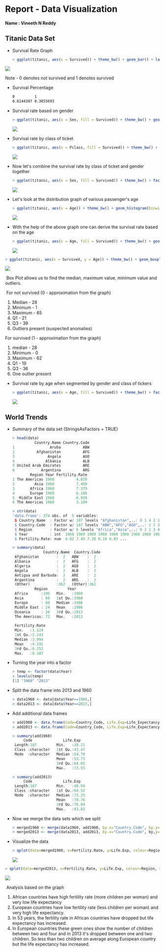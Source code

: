 # Report - Data Visualization

#### Name : Vineeth N Reddy

## Titanic Data Set

* Survival Rate Graph

  ```R
  > ggplot(titanic, aes(x = Survived)) + theme_bw() + geom_bar() + labs(y = "Passenger Count", title = "Titanic Survival Rates")
  ```

  

![](C:\Users\vinee\Downloads\Tools\2.png)

Note - 0 denotes not survived and 1 denotes survived

* Survival Percentage

  ```bash
  0         1 
  0.6144307 0.3855693
  ```

* Survival rate based on gender

  ```R
  > ggplot(titanic, aes(x = Sex, fill = Survived)) + theme_bw() + geom_bar() + labs(y = "Passenger Count", title = "Titanic Survival Rates by Sex")
  ```

  

  ![](C:\Users\vinee\Downloads\Tools\3.png)

* Survival rate by class of ticket

  ```R
  > ggplot(titanic, aes(x = Pclass, fill = Survived)) + theme_bw() + geom_bar() + labs(y = "Passenger Count", title = "Titanic Survival Rates by Pclass")
  ```

  

  ![](C:\Users\vinee\Downloads\Tools\4.png)

* Now let's combine the survival rate by class of ticket and gender together

  ```R
  > ggplot(titanic, aes(x = Sex, fill = Survived)) + theme_bw() + facet_wrap(~ Pclass) + geom_bar() + labs(y = "Passenger Count", title = "Titanic Survival Rates by Pclass and Sex")
  ```

  

  ![](C:\Users\vinee\Downloads\Tools\5.png)

* Let's look at the distribution graph of various passenger's age

  ```R
  > ggplot(titanic, aes(x = Age)) + theme_bw() + geom_histogram(binwidth = 5) + labs(y = "Passenger Count", x = "Age (binwidth = 5)", title = "Titanic Age Distribtion")
  ```

  

  ![](C:\Users\vinee\Downloads\Tools\6.png)

* With the help of the above graph one can derive the survival rate based on the age

  ```R
  > ggplot(titanic, aes(x = Age, fill = Survived)) + theme_bw() + geom_histogram(binwidth = 5) + labs(y = "Passenger Count", x = "Age (binwidth = 5)", title = "Titanic Survival Rates by Age")
  ```

  

  ![](C:\Users\vinee\Downloads\Tools\7.png)

```R
> ggplot(titanic, aes(x = Survived, y = Age)) + theme_bw() + geom_boxplot() + labs(y = "Age", x = "Survived", title = "Titanic Survival Rates by Age")
```



![](C:\Users\vinee\Downloads\Tools\8.png)

​	Box Plot allows us to find the median, maximum value, minimum value and outliers.

​	For not survived (0 - approximation from the graph)

1. Median - 28
2. Minimum - 1
3. Maximum - 65
4. Q1 - 21
5. Q3 - 39
6. Outliers present (suspected anomalies)

For survived (1 - approximation from the graph)

1. median - 28
2. Minimum - 0
3. Maximum - 62
4. Q1 - 19
5. Q3 - 36
6. One outlier present

* Survival rate by age when segmented by gender and class of tickers

  ```R
  > ggplot(titanic, aes(x = Age, fill = Survived)) + theme_bw() + facet_wrap(Sex ~ Pclass) + geom_histogram(binwidth = 5) +labs(y = "Age", x = "Survived", title = "Titanic Survival Rates by Age, Pclass and Sex")
  ```

  

  ![](C:\Users\vinee\Downloads\Tools\9.png)

## World Trends

* Summary of the data set (StringsAsFactors = TRUE)

  ```R
  > head(data)
            Country.Name Country.Code
  1                Aruba          ABW
  2          Afghanistan          AFG
  3               Angola          AGO
  4              Albania          ALB
  5 United Arab Emirates          ARE
  6            Argentina          ARG
          Region Year Fertility.Rate
  1 The Americas 1960          4.820
  2         Asia 1960          7.450
  3       Africa 1960          7.379
  4       Europe 1960          6.186
  5  Middle East 1960          6.928
  6 The Americas 1960          3.109
  
  > str(data)
  'data.frame':	374 obs. of  5 variables:
   $ Country.Name  : Factor w/ 187 levels "Afghanistan",..: 8 1 4 2 176 6 7 5 9 10 ...
   $ Country.Code  : Factor w/ 187 levels "ABW","AFG","AGO",..: 1 2 3 4 5 6 7 8 9 10 ...
   $ Region        : Factor w/ 6 levels "Africa","Asia",..: 6 2 1 3 4 6 2 6 5 3 ...
   $ Year          : int  1960 1960 1960 1960 1960 1960 1960 1960 1960 1960 ...
   $ Fertility.Rate: num  4.82 7.45 7.38 6.19 6.93 ...
  
  > summary(data)
                Country.Name  Country.Code
   Afghanistan        :  2   ABW    :  2  
   Albania            :  2   AFG    :  2  
   Algeria            :  2   AGO    :  2  
   Angola             :  2   ALB    :  2  
   Antigua and Barbuda:  2   ARE    :  2  
   Argentina          :  2   ARG    :  2  
   (Other)            :362   (Other):362  
            Region         Year     
   Africa      :106   Min.   :1960  
   Asia        : 66   1st Qu.:1960  
   Europe      : 80   Median :1986  
   Middle East : 24   Mean   :1986  
   Oceania     : 26   3rd Qu.:2013  
   The Americas: 72   Max.   :2013  
                                    
   Fertility.Rate 
   Min.   :1.124  
   1st Qu.:2.243  
   Median :3.994  
   Mean   :4.191  
   3rd Qu.:6.252  
   Max.   :8.187 
  ```

  

* Turning the year into a factor

  ```R
  > temp <- factor(data$Year)
  > levels(temp)
  [1] "1960" "2013"
  ```

* Split the data frame into 2013 and 1960

  ```R
  > data1960 <- data[data$Year==1960,]
  > data2013 <- data[data$Year==2013,]
  ```

* Add additional data frames

  ```R
  > add1960 <- data.frame(Code=Country_Code, Life.Exp=Life_Expectancy_At_Birth_1960)
  > add2013 <- data.frame(Code=Country_Code, Life.Exp=Life_Expectancy_At_Birth_2013)
  ```

  ```R
  > summary(add1960)
       Code              Life.Exp    
   Length:187         Min.   :28.21  
   Class :character   1st Qu.:43.47  
   Mode  :character   Median :54.70  
                      Mean   :53.73  
                      3rd Qu.:64.05  
                      Max.   :73.55 
  
  > summary(add2013)
       Code              Life.Exp    
   Length:187         Min.   :48.94  
   Class :character   1st Qu.:64.52  
   Mode  :character   Median :73.25  
                      Mean   :70.76  
                      3rd Qu.:76.84  
                      Max.   :83.83 
  ```

  

* Now we merge the data sets which we split

  ```R
  > merged1960 <- merge(data1960, add1960, by.x="Country.Code", by.y="Code")
  > merged2013 <- merge(data2013, add2013, by.x="Country.Code", by,y="Code")
  ```

  

* Visualize the data

  ```R
  > qplot(data=merged1960, x=Fertility.Rate, y=Life.Exp, colour=Region, size=I(5), alpha = I(0.6), main="Life Expectancy vs Fertility (1960)")
  ```

  ![](C:\Users\vinee\Downloads\Tools\10.png)

```R
> qplot(data=merged2013, x=Fertility.Rate, y=Life.Exp, colour=Region, size=I(5), alpha = I(0.6), main="Life Expectancy vs Fertility (2013)")
```

![](C:\Users\vinee\Downloads\Tools\11.png)

​	Analysis based on the graph

1. African countries have high fertility rate (more children per woman) and very low life expectancy
2. European countries have low fertility rate (less children per woman) and very high life expectancy.
3. In 53 years, the fertility rate in African countries have dropped but life expectancy has increased.
4.  In European countries these green ones show the number of children between two and four and in 2013 it's dropped between one and two children. So less than two children on average along European country but the life expectancy has increased.